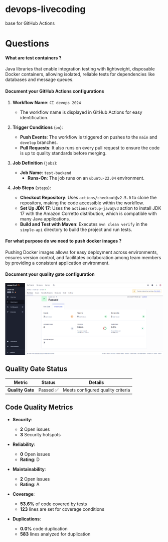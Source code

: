 # devops-livecoding

base for GitHub Actions

# Questions

#### What are test containers ?

Java libraries that enable integration testing with lightweight, disposable Docker containers, allowing isolated, reliable tests for dependencies like databases and message queues.

#### Document your GitHub Actions configurations

1. **Workflow Name**: `CI devops 2024`
    - The workflow name is displayed in GitHub Actions for easy identification.

2. **Trigger Conditions** (`on`):
    - **Push Events**: The workflow is triggered on pushes to the `main` and `develop` branches.
    - **Pull Requests**: It also runs on every pull request to ensure the code is up to quality standards before merging.

3. **Job Definition** (`jobs`):
    - **Job Name**: `test-backend`
        - **Runs-On**: The job runs on an `ubuntu-22.04` environment.

4. **Job Steps** (`steps`):
    - **Checkout Repository**: Uses `actions/checkout@v2.5.0` to clone the repository, making the code accessible within the workflow.
    - **Set Up JDK 17**: Uses the `actions/setup-java@v3` action to install JDK 17 with the Amazon Corretto distribution, which is compatible with many Java applications.
    - **Build and Test with Maven**: Executes `mvn clean verify` in the `simple-api` directory to build the project and run tests.


#### For what purpose do we need to push docker images ?

Pushing Docker images allows for easy deployment across environments, ensures version control, and facilitates collaboration among team members by providing a consistent application environment.

#### Document your quality gate configuration

![img.png](img.png)

## Quality Gate Status

| Metric           | Status       | Details                           |
|------------------|--------------|-----------------------------------|
| **Quality Gate** | Passed ✅    | Meets configured quality criteria |

## Code Quality Metrics

- **Security**:
   - **2** Open issues
   - **3** Security hotspots

- **Reliability**:
   - **0** Open issues
   - **Rating**: D

- **Maintainability**:
   - **2** Open issues
   - **Rating**: A

- **Coverage**:
   - **53.6%** of code covered by tests
   - **123** lines are set for coverage conditions

- **Duplications**:
   - **0.0%** code duplication
   - **583** lines analyzed for duplication
  

